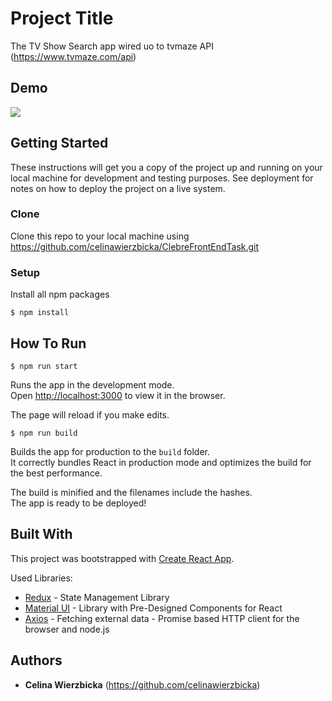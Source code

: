 # Project Title

The TV Show Search app wired uo to tvmaze API (https://www.tvmaze.com/api)

## Demo

![](demo.gif)

## Getting Started

These instructions will get you a copy of the project up and running on your local machine for development and testing purposes. See deployment for notes on how to deploy the project on a live system.

### Clone

Clone this repo to your local machine using https://github.com/celinawierzbicka/ClebreFrontEndTask.git

### Setup

Install all npm packages

```
$ npm install
```

## How To Run

```
$ npm run start
```
Runs the app in the development mode.<br />
Open [http://localhost:3000](http://localhost:3000) to view it in the browser.

The page will reload if you make edits.<br />

```
$ npm run build
```

Builds the app for production to the `build` folder.<br />
It correctly bundles React in production mode and optimizes the build for the best performance.

The build is minified and the filenames include the hashes.<br />
The app is ready to be deployed!

## Built With

This project was bootstrapped with [Create React App](https://github.com/facebook/create-react-app).

Used Libraries:
* [Redux](https://redux.js.org/) - State Management Library
* [Material UI](https://material-ui.com/) - Library with Pre-Designed Components for React
* [Axios](https://github.com/axios/axios) - Fetching external data - Promise based HTTP client for the browser and node.js

## Authors

* **Celina Wierzbicka** (https://github.com/celinawierzbicka)
